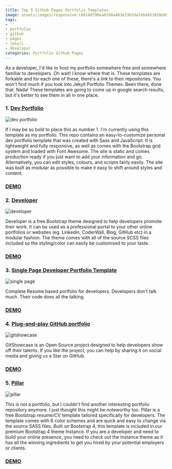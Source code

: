 ```yaml
---
title: Top 5 Github Pages Portfolio Templates
image: assets/images/responsive-c0618d790ea0358a403e23b5da7e6d451828e88b921890248547188ec829a524.jpg
tags:
- ''
- portfolio
- github
- pages
- jekyll
- developer
categories: Portfolio Github Pages
---
```


As a developer, I'd like to host my portfolio somewhere free and somewhere familiar to developers. Oh wait! I know where that is. These templates are forkable and for each one of these, there's a link to their repositories. You won't find much if you look into Jekyll Portfolio Themes. Been there, done that. Nada! These templates are going to come up in google search results, but it's better to see them in all in one place.

### 1. [Dev Portfolio][dev]

![dev portfolio](/blog/assets/images/Screen%20Shot%202019-10-02%20at%207.24.31%20AM.png)

If I may be so bold to place this as number 1. I'm currently using this template as my portfolio. This repo contains an easy-to-customize personal dev portfolio template that was created with Sass and JavaScript. It is lightweight and fully responsive, as well as comes with the Bootstrap grid system and loaded with Font Awesome. The site is static and comes production ready if you just want to add your information and go. Alternatively, you can edit styles, colours, and scripts fairly easily. The site was built as modular as possible to make it easy to shift around styles and content.

### [DEMO][demo1]

### 2. [Developer][developer]

![developer](/blog/assets/images/free-bootstrap-portfolio-theme-for-web-developers.jpg)

Developer is a free Bootstrap theme designed to help developers promote their work. It can be used as a professional portal to your other online portfolios or websites (eg. Linkedin, CoderWall, Blog, GitHub etc) in a modular fashion. The theme comes with all of the source SCSS files included so the styling/color can easily be customised to your taste.

### [DEMO][demo2]

### 3. [Single Page Developer Portfolio Template ][single]

![single page](/blog/assets/images/Screen%20Shot%202019-10-02%20at%207.38.55%20AM.png)

Complete Resume based portfolio for developers. Developers don't talk much. Their code does all the talking.

### [DEMO][demo3]

### 4. [Plug-and-play GitHub portfolio][showcase]

![gitshowcase](/blog/assets/images/responsive-c0618d790ea0358a403e23b5da7e6d451828e88b921890248547188ec829a524.jpg)

GitShowcase is an Open Source project designed to help developers show off their talents.
If you like the project, you can help by sharing it on social media and giving us a Star on GitHub.

### [DEMO][demo4]

### 5. [Pillar][pillar]

![pillar](/blog/assets/images/Bootstrap-Resume-CV-Template-Pillar-Pormo.jpg)

This is not a portfolio, but I couldn't find another interesting portfolio repository anymore. I just thought this might be noteworthy too. Pillar is a free Bootstrap resume/CV template tailored specifically for developers. The template comes with 6 color schemes and are quick and easy to change via the source SASS files. Built on Bootstrap 4, this template is included in our premium Bootstrap 4 theme Instance. If you are a developer and need to build your online presence, you need to check out the Instance theme as it has all the winning ingredients to get you hired by your potential employers or clients.

### [DEMO][demo5]


[dev]: https://github.com/RyanFitzgerald/devblog
[demo1]: https://ryanfitzgerald.github.io/devportfolio/
[developer]: https://github.com/xriley/developer-theme
[demo2]: https://themes.3rdwavemedia.com/demo/developer/
[single]: https://github.com/akkefa/developer-portfolio
[demo3]: https://akkefa.com/
[showcase]: https://github.com/gitshowcase/gitshowcase
[demo4]: http://pedrosm.com/
[pillar]: https://github.com/xriley/pillar-theme
[demo5]: https://themes.3rdwavemedia.com/demo/pillar/
